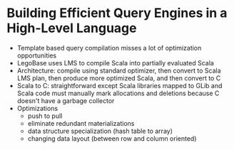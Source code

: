 # Building Efficient Query Engines in a High-Level Language
- Template based query compilation misses a lot of optimization opportunities
- LegoBase uses LMS to compile Scala into partially evaluated Scala
- Architecture: compile using standard optimizer, then convert to Scala LMS
  plan, then produce more optimized Scala, and then convert to C
- Scala to C: straightforward except Scala libraries mapped to GLib and Scala
  code must manually mark allocations and deletions because C doesn't have a
  garbage collector
- Optimizations
    - push to pull
    - eliminate redundant materializations
    - data structure specialization (hash table to array)
    - changing data layout (between row and column oriented)
